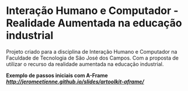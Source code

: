 # Interação Humano e Computador - Realidade Aumentada na educação industrial
Projeto criado para a disciplina de Interação Humano e Computador na Faculdade de Tecnologia de São José dos Campos. Com a proposta de utilizar o recurso da realidade aumentada na educação industrial.

**Exemplo de passos iniciais com A-Frame**
***http://jeromeetienne.github.io/slides/artoolkit-aframe/***

